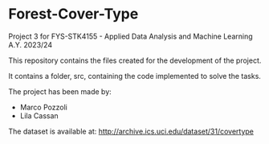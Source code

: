 # Forest-Cover-Type
Project 3 for FYS-STK4155 - Applied Data Analysis and Machine Learning A.Y. 2023/24

This repository contains the files created for the development of the project.

It contains a folder, src, containing the code implemented to solve the tasks.

The project has been made by:
 - Marco Pozzoli
 - Lila Cassan

The dataset is available at: http://archive.ics.uci.edu/dataset/31/covertype
